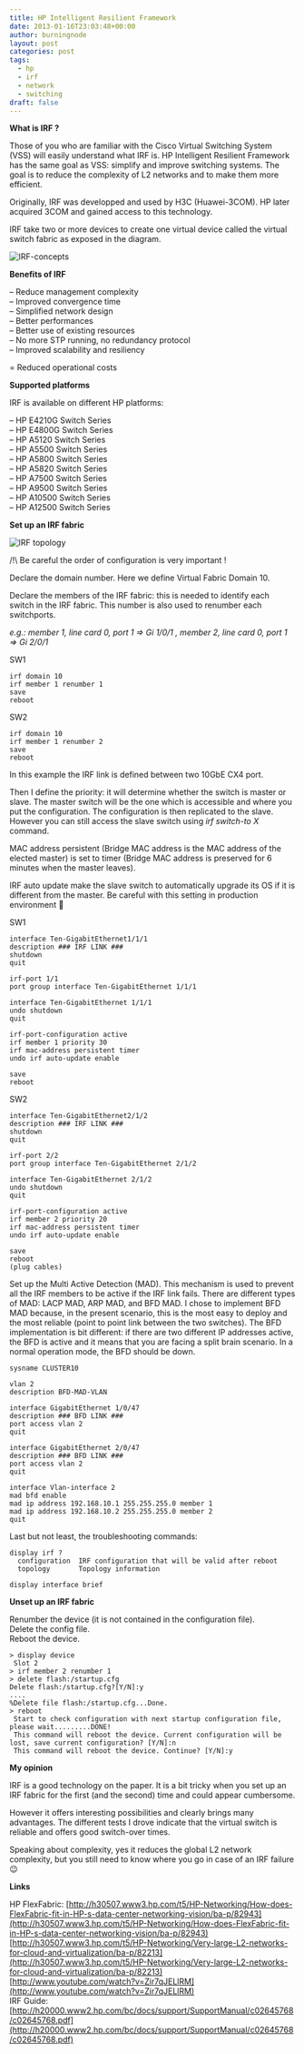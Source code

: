 ```yaml
---
title: HP Intelligent Resilient Framework
date: 2013-01-16T23:03:48+00:00
author: burningnode
layout: post
categories: post
tags:
  - hp
  - irf
  - network
  - switching
draft: false
---
```

**What is IRF ?**

Those of you who are familiar with the Cisco Virtual Switching System (VSS) will easily understand what IRF is. HP Intelligent Resilient Framework has the same goal as VSS: simplify and improve switching systems. The goal is to reduce the complexity of L2 networks and to make them more efficient.

Originally, IRF was developped and used by H3C (Huawei-3COM). HP later acquired 3COM and gained access to this technology.

IRF take two or more devices to create one virtual device called the virtual switch fabric as exposed in the diagram.

![IRF-concepts](/IRF-concepts.jpg)


**Benefits of IRF**

&#8211; Reduce management complexity  
&#8211; Improved convergence time  
&#8211; Simplified network design  
&#8211; Better performances  
&#8211; Better use of existing resources  
&#8211; No more STP running, no redundancy protocol  
&#8211; Improved scalability and resiliency  

= Reduced operational costs



**Supported platforms**

IRF is available on different HP platforms:

&#8211; HP E4210G Switch Series  
&#8211; HP E4800G Switch Series  
&#8211; HP A5120 Switch Series  
&#8211; HP A5500 Switch Series  
&#8211; HP A5800 Switch Series  
&#8211; HP A5820 Switch Series  
&#8211; HP A7500 Switch Series  
&#8211; HP A9500 Switch Series  
&#8211; HP A10500 Switch Series  
&#8211; HP A12500 Switch Series

**Set up an IRF fabric**

![IRF topology](/IRF-topo.jpg)

/!\ Be careful the order of configuration is very important !

Declare the domain number. Here we define Virtual Fabric Domain 10.  

Declare the members of the IRF fabric: this is needed to identify each switch in the IRF fabric. This number is also used to renumber each switchports.  

_e.g.: member 1, line card 0, port 1 => Gi 1/0/1 , member 2, line card 0, port 1 => Gi 2/0/1_

SW1

```
irf domain 10
irf member 1 renumber 1 
save
reboot
```

SW2

```
irf domain 10
irf member 1 renumber 2
save
reboot
```

In this example the IRF link is defined between two 10GbE CX4 port.

Then I define the priority: it will determine whether the switch is master or slave. The master switch will be the one which is accessible and where you put the configuration. The configuration is then replicated to the slave. However you can still access the slave switch using _irf switch-to X_ command.

MAC address persistent (Bridge MAC address is the MAC address of the elected master) is set to timer (Bridge MAC address is preserved for 6 minutes when the master leaves).

IRF auto update make the slave switch to automatically upgrade its OS if it is different from the master. Be careful with this setting in production environment 🙂

SW1

```
interface Ten-GigabitEthernet1/1/1
description ### IRF LINK ###
shutdown
quit

irf-port 1/1
port group interface Ten-GigabitEthernet 1/1/1

interface Ten-GigabitEthernet 1/1/1
undo shutdown
quit

irf-port-configuration active
irf member 1 priority 30
irf mac-address persistent timer
undo irf auto-update enable

save 
reboot
```

SW2

```
interface Ten-GigabitEthernet2/1/2
description ### IRF LINK ###
shutdown
quit

irf-port 2/2
port group interface Ten-GigabitEthernet 2/1/2

interface Ten-GigabitEthernet 2/1/2
undo shutdown
quit

irf-port-configuration active
irf member 2 priority 20
irf mac-address persistent timer
undo irf auto-update enable

save 
reboot
(plug cables)
```

Set up the Multi Active Detection (MAD). This mechanism is used to prevent all the IRF members to be active if the IRF link fails. There are different types of MAD: LACP MAD, ARP MAD, and BFD MAD. I chose to implement BFD MAD because, in the present scenario, this is the most easy to deploy and the most reliable (point to point link between the two switches). The BFD implementation is bit different: if there are two different IP addresses active, the BFD is active and it means that you are facing a split brain scenario. In a normal operation mode, the BFD should be down.

```
sysname CLUSTER10

vlan 2
description BFD-MAD-VLAN

interface GigabitEthernet 1/0/47 
description ### BFD LINK ###  
port access vlan 2
quit

interface GigabitEthernet 2/0/47 
description ### BFD LINK ###  
port access vlan 2
quit

interface Vlan-interface 2
mad bfd enable
mad ip address 192.168.10.1 255.255.255.0 member 1
mad ip address 192.168.10.2 255.255.255.0 member 2
quit
```

Last but not least, the troubleshooting commands:

```
display irf ?
  configuration  IRF configuration that will be valid after reboot
  topology       Topology information

display interface brief
```

**Unset up an IRF fabric**

Renumber the device (it is not contained in the configuration file).  
Delete the config file.  
Reboot the device.

```
> display device
 Slot 2
> irf member 2 renumber 1
> delete flash:/startup.cfg
Delete flash:/startup.cfg?[Y/N]:y
....
%Delete file flash:/startup.cfg...Done.
> reboot
 Start to check configuration with next startup configuration file, please wait.........DONE!
 This command will reboot the device. Current configuration will be lost, save current configuration? [Y/N]:n
 This command will reboot the device. Continue? [Y/N]:y
```

**My opinion**

IRF is a good technology on the paper. It is a bit tricky when you set up an IRF fabric for the first (and the second) time and could appear cumbersome.  

However it offers interesting possibilities and clearly brings many advantages. The different tests I drove indicate that the virtual switch is reliable and offers good switch-over times.  

Speaking about complexity, yes it reduces the global L2 network complexity, but you still need to know where you go in case of an IRF failure 😉 

**Links**

HP FlexFabric: [http://h30507.www3.hp.com/t5/HP-Networking/How-does-FlexFabric-fit-in-HP-s-data-center-networking-vision/ba-p/82943](http://h30507.www3.hp.com/t5/HP-Networking/How-does-FlexFabric-fit-in-HP-s-data-center-networking-vision/ba-p/82943)  
[http://h30507.www3.hp.com/t5/HP-Networking/Very-large-L2-networks-for-cloud-and-virtualization/ba-p/82213](http://h30507.www3.hp.com/t5/HP-Networking/Very-large-L2-networks-for-cloud-and-virtualization/ba-p/82213)  
[http://www.youtube.com/watch?v=Zir7qJELlRM](http://www.youtube.com/watch?v=Zir7qJELlRM)  
IRF Guide: [http://h20000.www2.hp.com/bc/docs/support/SupportManual/c02645768/c02645768.pdf](http://h20000.www2.hp.com/bc/docs/support/SupportManual/c02645768/c02645768.pdf)